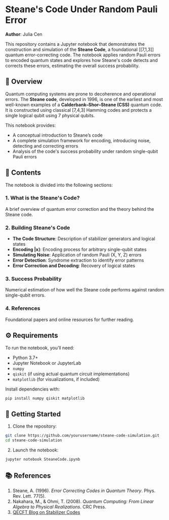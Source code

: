 # Steane's Code Under Random Pauli Error

**Author**: Julia Cen

This repository contains a Jupyter notebook that demonstrates the construction and simulation of the **Steane Code**, a foundational [[7,1,3]] quantum error-correcting code. The notebook applies random Pauli errors to encoded quantum states and explores how Steane's code detects and corrects these errors, estimating the overall success probability.

## 📘 Overview

Quantum computing systems are prone to decoherence and operational errors. The **Steane code**, developed in 1996, is one of the earliest and most well-known examples of a **Calderbank–Shor–Steane (CSS)** quantum code. It is constructed using classical [7,4,3] Hamming codes and protects a single logical qubit using 7 physical qubits.

This notebook provides:

- A conceptual introduction to Steane’s code
- A complete simulation framework for encoding, introducing noise, detecting and correcting errors
- Analysis of the code's success probability under random single-qubit Pauli errors

## 🧪 Contents

The notebook is divided into the following sections:

### 1. What is the Steane's Code?
A brief overview of quantum error correction and the theory behind the Steane code.

### 2. Building Steane's Code
- **The Code Structure**: Description of stabilizer generators and logical states
- **Encoding |x⟩**: Encoding process for arbitrary single-qubit states
- **Simulating Noise**: Application of random Pauli (X, Y, Z) errors
- **Error Detection**: Syndrome extraction to identify error patterns
- **Error Correction and Decoding**: Recovery of logical states

### 3. Success Probability
Numerical estimation of how well the Steane code performs against random single-qubit errors.

### 4. References
Foundational papers and online resources for further reading.

## ⚙️ Requirements

To run the notebook, you’ll need:

- Python 3.7+
- Jupyter Notebook or JupyterLab
- `numpy`
- `qiskit` (if using actual quantum circuit implementations)
- `matplotlib` (for visualizations, if included)

Install dependencies with:

```bash
pip install numpy qiskit matplotlib
```

## 🚀 Getting Started

1. Clone the repository:

```bash
git clone https://github.com/yourusername/steane-code-simulation.git
cd steane-code-simulation
```

2. Launch the notebook:

```bash
jupyter notebook SteaneCode.ipynb
```

## 📚 References

1. Steane, A. (1996). *Error Correcting Codes in Quantum Theory*. Phys. Rev. Lett. 77(5).
2. Nakahara, M., & Ohmi, T. (2008). *Quantum Computing: From Linear Algebra to Physical Realizations*. CRC Press.
3. [QECFT Blog on Stabilizer Codes](https://abdullahkhalid.com/qecft/stabilizer-codes/encoding-circuits-for-stabilizer-codes/)
